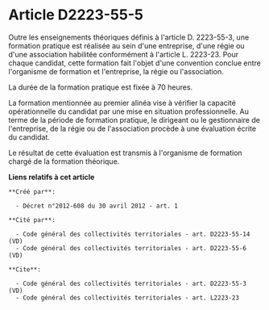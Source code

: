 # Article D2223-55-5

Outre les enseignements théoriques définis à l'article D. 2223-55-3, une formation pratique est réalisée au sein d'une
entreprise, d'une régie ou d'une association habilitée conformément à l'article L. 2223-23. Pour chaque candidat, cette
formation fait l'objet d'une convention conclue entre l'organisme de formation et l'entreprise, la régie ou l'association. 

La durée de la formation pratique est fixée à 70 heures. 

La formation mentionnée au premier alinéa vise à vérifier la capacité opérationnelle du candidat par une mise en situation
professionnelle. Au terme de la période de formation pratique, le dirigeant ou le gestionnaire de l'entreprise, de la régie
ou de l'association procède à une évaluation écrite du candidat. 

Le résultat de cette évaluation est transmis à l'organisme de formation chargé de la formation théorique.

**Liens relatifs à cet article**

	**Créé par**:

	  - Décret n°2012-608 du 30 avril 2012 - art. 1

	**Cité par**:

	  - Code général des collectivités territoriales - art. D2223-55-14 (VD)
	  - Code général des collectivités territoriales - art. D2223-55-6 (VD)

	**Cite**:

	  - Code général des collectivités territoriales - art. D2223-55-3 (VD)
	  - Code général des collectivités territoriales - art. L2223-23
